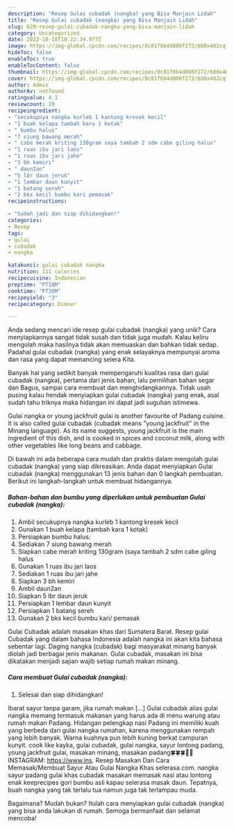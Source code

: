 ```yaml
---
description: "Resep Gulai cubadak (nangka) yang Bisa Manjain Lidah"
title: "Resep Gulai cubadak (nangka) yang Bisa Manjain Lidah"
slug: 629-resep-gulai-cubadak-nangka-yang-bisa-manjain-lidah
category: Uncategorized
date: 2022-10-18T10:22:34.977Z
image: https://img-global.cpcdn.com/recipes/0c81f6b4d800f272/680x482cq70/gulai-cubadak-nangka-foto-resep-utama.jpg
hideToc: false
enableToc: true
enableTocContent: false
thumbnail: https://img-global.cpcdn.com/recipes/0c81f6b4d800f272/680x482cq70/gulai-cubadak-nangka-foto-resep-utama.jpg
cover: https://img-global.cpcdn.com/recipes/0c81f6b4d800f272/680x482cq70/gulai-cubadak-nangka-foto-resep-utama.jpg
author: Admin
authorAv: notfound
ratingvalue: 4.1
reviewcount: 19
recipeingredient:
- "secukupnya nangka kurleb 1 kantong kresek kecil"
- "1 buah kelapa tambah kara 1 kotak"
- " bumbu halus"
- "7 siung bawang merah"
- " cabe merah kriting 130gram saya tambah 2 sdm cabe giling halus"
- "1 ruas ibu jari laos"
- "1 ruas ibu jari jahe"
- "3 bh kemiri"
- " daun2an"
- "5 lbr daun jeruk"
- "1 lembar daun kunyit"
- "1 batang sereh"
- "2 bks kecil bumbu kari pemasak"
recipeinstructions:

- "Sudah jadi dan siap dihidangkan!"
categories:
- Resep
tags:
- gulai
- cubadak
- nangka

katakunci: gulai cubadak nangka 
nutrition: 111 calories
recipecuisine: Indonesian
preptime: "PT18M"
cooktime: "PT30M"
recipeyield: "3"
recipecategory: Dinner

---
```





Anda sedang mencari ide resep gulai cubadak (nangka) yang unik? Cara menyiapkannya sangat tidak susah dan tidak juga mudah. Kalau keliru mengolah maka hasilnya tidak akan memuaskan dan bahkan tidak sedap. Padahal gulai cubadak (nangka) yang enak selayaknya mempunyai aroma dan rasa yang dapat memancing selera Kita.





Banyak hal yang sedikit banyak mempengaruhi kualitas rasa dari gulai cubadak (nangka), pertama dari jenis bahan, lalu pemilihan bahan segar dan Bagus, sampai cara membuat dan menghidangkannya. Tidak usah pusing kalau hendak menyiapkan gulai cubadak (nangka) yang enak,      asal sudah tahu triknya maka hidangan ini dapat jadi suguhan istimewa.














Gulai nangka or young jackfruit gulai is another favourite of Padang cuisine. It is also called gulai cubadak (cubadak means &#34;young jackfruit&#34; in the Minang language). As its name suggests, young jackfruit is the main ingredient of this dish, and is cooked in spices and coconut milk, along with other vegetables like long beans and cabbage.






Di bawah ini ada beberapa cara mudah dan praktis dalam mengolah gulai cubadak (nangka) yang siap dikreasikan. Anda dapat menyiapkan Gulai cubadak (nangka) menggunakan 13 jenis bahan dan 0 langkah pembuatan. Berikut ini langkah-langkah untuk membuat hidangannya.

<!--inarticleads1-->

##### Bahan-bahan dan bumbu yang diperlukan untuk pembuatan Gulai cubadak (nangka):

1. Ambil secukupnya nangka kurleb 1 kantong kresek kecil
1. Gunakan 1 buah kelapa (tambah kara 1 kotak)
1. Persiapkan  bumbu halus:
1. Sediakan 7 siung bawang merah
1. Siapkan  cabe merah kriting 130gram (saya tambah 2 sdm cabe giling halus
1. Gunakan 1 ruas ibu jari laos
1. Sediakan 1 ruas ibu jari jahe
1. Siapkan 3 bh kemiri
1. Ambil  daun2an
1. Siapkan 5 lbr daun jeruk
1. Persiapkan 1 lembar daun kunyit
1. Persiapkan 1 batang sereh
1. Gunakan 2 bks kecil bumbu kari/ pemasak


Gulai Cubadak adalah masakan khas dari Sumatera Barat. Resep gulai Cubadak yang dalam bahasa Indonesia adalah nangka ini akan kita bahasa sebentar lagi. Daging nangka (cubadak) bagi masyarakat minang banyak diolah jadi berbagai jenis makanan. Gulai cubadak, masakan ini bisa dikatakan menjadi sajian wajib setiap rumah makan minang. 

<!--inarticleads2-->

##### Cara membuat Gulai cubadak (nangka):


1. Selesai dan siap dihidangkan!

Ibarat sayur tanpa garam, jika rumah makan […] Gulai cubadak alias gulai nangka memang termasuk makanan yang harus ada di menu warung atau rumah makan Padang. Hidangan pelengkap nasi Padang ini memiliki kuah yang berbeda dari gulai nangka rumahan, karena menggunakan rempah yang lebih banyak. Warna kuahnya pun lebih kuning berkat campuran kunyit. cook like kayka, gulai cubadak, gulai nangka, sayur lontong padang, young jackfruit gulai, masakan minang, masakan padang🍀🍀🍀🤳🏻INSTAGRAM: https://www.ins. Resep Masakan Dan Cara Memasak/Membuat Sayur Atau Gulai Nangka Khas selerasa.com. nangka sayur padang gulai khas cubadak masakan memasak nasi atau lontong enak keeprecipes gori bumbu asli kapau selerasa masak daun. Tepatnya, buah nangka yang tak terlalu tua namun juga tak terlampau muda. 

Bagaimana? Mudah bukan? Itulah cara menyiapkan gulai cubadak (nangka) yang bisa anda lakukan di rumah. Semoga bermanfaat dan selamat mencoba!
